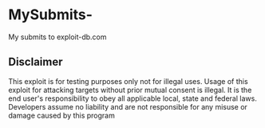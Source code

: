 # MySubmits-
My submits to exploit-db.com

## Disclaimer
This exploit is for testing purposes only not for illegal uses.
Usage of this exploit for attacking targets without prior mutual consent is
illegal. It is the end user's responsibility to obey all applicable
local, state and federal laws. Developers assume no liability and are
not responsible for any misuse or damage caused by this program
